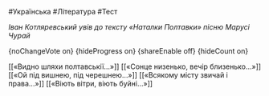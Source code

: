 #Українська #Література #Тест

*Іван Котляревський увів до тексту «Наталки Полтавки» пісню Марусі Чурай*

{noChangeVote on}
{hideProgress on}
{shareEnable off}
{hideCount on}

[[«Видно шляхи полтавськії…»]]
[[«Сонце низенько, вечір близенько…»]]
[[«Ой під вишнею, під черешнею…»]]
[[«Всякому місту звичай і права...»]]
[[«Віють вітри, віють буйні…»]]
